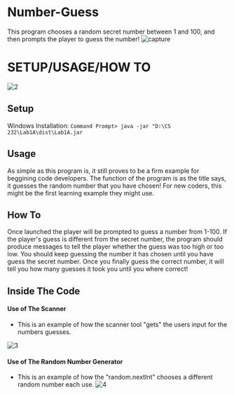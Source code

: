 # Number-Guess
This program chooses a random secret number between 1 and 100, and then prompts the player to guess the number!
![capture](https://user-images.githubusercontent.com/44411425/47522975-87b24c00-d85c-11e8-8f0d-282f8c3bd865.PNG)


# SETUP/USAGE/HOW TO

![2](https://user-images.githubusercontent.com/44411425/47523204-16bf6400-d85d-11e8-9fcc-8f90ec09e01b.PNG)

## Setup
Windows Installation: ```Command Prompt> java -jar "D:\CS 232\Lab1A\dist\Lab1A.jar```
## Usage
As simple as this program is, it still proves to be a firm example for beggining code developers. The function of the program is as the title says, it guesses the random number that you have chosen! For new coders, this might be the first learning example they might use.
## How To
Once launched the player will be prompted to guess a number from 1-100. If the player's guess is different from the secret number, the program should produce messages to tell the player whether the guess was too high or too low. You should keep guessing the number it has chosen until you have guess the secret number. Once you finally guess the correct number, it will tell you how many guesses it took you until you where correct!
## Inside The Code
#### Use of The Scanner
* This is an example of how the scanner tool "gets" the users input for the numbers guesses.

![3](https://user-images.githubusercontent.com/44411425/47523775-779b6c00-d85e-11e8-8879-2cb9f687e1bf.PNG)
#### Use of The Random Number Generator
* This is an example of how the "random.nextInt" chooses a different random number each use.
![4](https://user-images.githubusercontent.com/44411425/47524112-5ab36880-d85f-11e8-87fd-181ef858e360.PNG)



